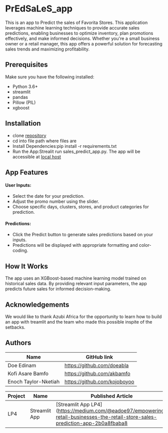 # PrEdSaLeS_app
This is an app to Predict the sales of Favorita Stores. This application leverages machine learning techniques to provide accurate sales predictions, enabling businesses to optimize inventory, plan promotions effectively, and make informed decisions. 
Whether you're a small business owner or a retail manager, this app offers a powerful solution for forecasting sales trends and maximizing profitability.

## Prerequisites
Make sure you have the following installed:
* Python 3.6+
* streamlit
* pandas
* Pillow (PIL)
* xgboost

## Installation
* clone [repository](https://github.com/akbamfo/PrEdSaLeS_app.git)
* cd into file path where files are
* Install Dependencies:pip install -r requirements.txt
* Run the App:Strealit run sales_predict_app.py. The app will be accessible at [local host](http://localhost:8501/)

## App Features
#### User Inputs:
* Select the date for your prediction.
* Adjust the promo number using the slider.
* Choose specific days, clusters, stores, and product categories for prediction.
#### Predictions:
* Click the Predict button to generate sales predictions based on your inputs.
* Predictions will be displayed with appropriate formatting and color-coding.

## How It Works
The app uses an XGBoost-based machine learning model trained on historical sales data. By providing relevant input parameters, the app predicts future sales for informed decision-making.

## Acknowledgements
We would like to thank Azubi Africa for the opportunity to learn how to build an app with treamlit and the team who made this possible inspite of the setbacks. 

## Authors
| Name | GitHub link |
| ---- | ---- |
| Doe Edinam                   | https://github.com/doeabla         |
| Kofi Asare Bamfo             | https://github.com/akbamfo         |
| Enoch Taylor-Nketiah         | https://github.com/kojoboyoo       |


| Project |	Name |	Published Article |	
| ---- | -----| ----- | 
| LP4	| Streamlit App |	[Streamlit App LP4](https://medium.com/@eadoe97/empowering-retail-businesses-the-retail-store-sales-prediction-app-2b0a8fbaba8
